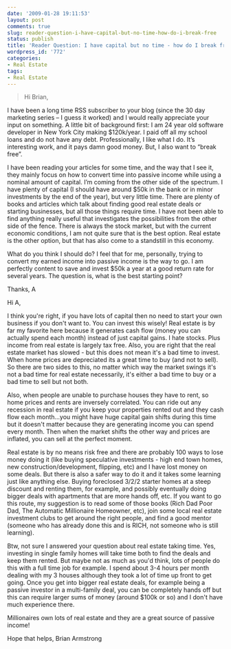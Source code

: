 ```yaml
---
date: '2009-01-28 19:11:53'
layout: post
comments: true
slug: reader-question-i-have-capital-but-no-time-how-do-i-break-free
status: publish
title: 'Reader Question: I have capital but no time - how do I break free?'
wordpress_id: '772'
categories:
- Real Estate
tags:
- Real Estate
---
```


> Hi Brian,

I have been a long time RSS subscriber to your blog (since the 30 day marketing series – I guess it worked) and I would really appreciate your input on something. A little bit of background first: I am 24 year old software developer in New York City making $120k/year. I paid off all my school loans and do not have any debt. Professionally, I like what I do. It’s interesting work, and it pays damn good money. But, I also want to “break free”.

I have been reading your articles for some time, and the way that I see it, they mainly focus on how to convert time into passive income while using a nominal amount of capital. I’m coming from the other side of the spectrum. I have plenty of capital (I should have around $50k in the bank or in minor investments by the end of the year), but very little time. There are plenty of books and articles which talk about finding good real estate deals or starting businesses, but all those things require time. I have not been able to find anything really useful that investigates the possibilities from the other side of the fence. There is always the stock market, but with the current economic conditions, I am not quite sure that is the best option. Real estate is the other option, but that has also come to a standstill in this economy.

What do you think I should do? I feel that for me, personally, trying to convert my earned income into passive income is the way to go. I am perfectly content to save and invest $50k a year at a good return rate for several years. The question is, what is the best starting point?

Thanks,
A



Hi A,

I think you're right, if you have lots of capital then no need to start your own business if you don't want to.  You can invest this wisely!  Real estate is by far my favorite here because it generates cash flow (money you can actually spend each month) instead of just capital gains.  I hate stocks.  Plus income from real estate is largely tax free.  Also, you are right that the real estate market has slowed - but this does not mean it's a bad time to invest.  When home prices are depreciated its a great time to buy (and not to sell).  So there are two sides to this, no matter which way the market swings it's not a bad time for real estate necessarily, it's either a bad time to buy or a bad time to sell but not both.

Also, when people are unable to purchase houses they have to rent, so home prices and rents are inversely correlated.  You can ride out any recession in real estate if you keep your properties rented out and they cash flow each month...you might have huge capital gain shifts during this time but it doesn't matter because they are generating income you can spend every month.  Then when the market shifts the other way and prices are inflated, you can sell at the perfect moment.

Real estate is by no means risk free and there are probably 100 ways to lose money doing it (like buying speculative investments - high end town homes, new construction/development, flipping, etc) and I have lost money on some deals.  But there is also a safer way to do it and it takes some learning just like anything else.  Buying foreclosed 3/2/2 starter homes at a steep discount and renting them, for example, and possibly eventually doing bigger deals with apartments that are more hands off, etc.  If you want to go this route, my suggestion is to read some of those books (Rich Dad Poor Dad, The Automatic Millionaire Homeowner, etc), join some local real estate investment clubs to get around the right people, and find a good mentor (someone who has already done this and is RICH, not someone who is still learning).

Btw, not sure I answered your question about real estate taking time.  Yes, investing in single family homes will take time both to find the deals and keep them rented.  But maybe not as much as you'd think, lots of people do this with a full time job for example.  I spend about 3-4 hours per month dealing with my 3 houses although they took a lot of time up front to get going.  Once you get into bigger real estate deals, for example being a passive investor in a multi-family deal, you can be completely hands off but this can require larger sums of money (around $100k or so) and I don't have much experience there.

Millionaires own lots of real estate and they are a great source of passive income!

Hope that helps,
Brian Armstrong
